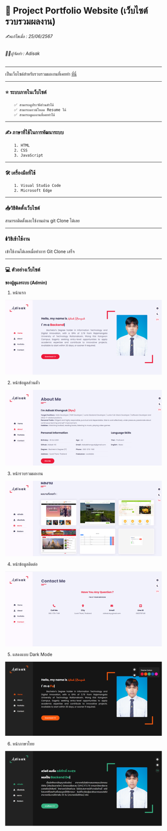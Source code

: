 # 📖 Project Portfolio Website (เว็บไซต์รวบรวมผลงาน)

###### ✍️แก้ไขเมื่อ : 25/06/2567
###### 👨‍💻ผู้จัดทำ : Adisak
___

เป็นเว็บไซต์สำหรับรวบรวมผลงานที่เคยทำ [ที่นี่]()

___ 

### ⭐ ระบบภายในเว็บไซต์

        ✅ สามารถดูประวัติส่วนตัวได้
        ✅ สามารถดาวน์โหลด Resume ได้
        ✅ สามารถดูผลงานที่เคยทำได้

___

### ✍️ ภาษาที่ใช้ในการพัฒนาระบบ

        1. HTML
        2. CSS
        3. JavaScript
___

### 🛠️ เครื่องมือที่ใช้

        1. Visual Studio Code
        2. Microsoft Edge

___

### 📥วิธีติดตั้งเว็บไซต์

   สามารถติดตั้งและใช้งานผ่าน git Clone ได้เลย

___

### 🕯️วิธีเข้าใช้งาน

  เข้าใช้งานได้เลยเมื่อทำการ Git Clone เสร็จ
___


### 💻 ตัวอย่างเว็บไซต์

**ของผู้ดูแลระบบ (Admin)**
1. หน้าแรก
   
![index](https://github.com/Adisak-KS/Project-Website-Portfolio/blob/main/previews/01_home.png)

2. หน้าข้อมูลส่วนตัว
   
![index](https://github.com/Adisak-KS/Project-Website-Portfolio/blob/main/previews/02_about.png)

3. หน้ารวบรวมผลงาน
   
![index](https://github.com/Adisak-KS/Project-Website-Portfolio/blob/main/previews/03_portfolio.png)

4. หน้าข้อมูลติดต่อ
   
![index](https://github.com/Adisak-KS/Project-Website-Portfolio/blob/main/previews/04_contact.png)

5. แสดงแบบ Dark Mode
   
![index](https://github.com/Adisak-KS/Project-Website-Portfolio/blob/main/previews/05_dark_mode.png)

6. หน้าภาษาไทย

![index](https://github.com/Adisak-KS/Project-Website-Portfolio/blob/main/previews/06_page_thai.png)

